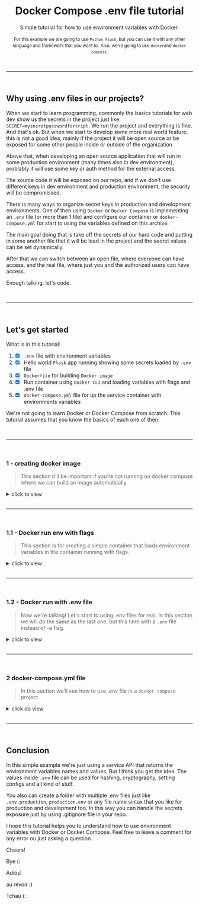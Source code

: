 <div align="center">

# Docker Compose .env file tutorial

Simple tutorial for how to use environment variables with Docker. 

<small>For this example we are going to use `Python Flask`, but you can use it with any other language and framework that you want to.</small>
<small>Also, we're going to use `docker`and `docker compose`.</small>
 
</div>

<br>
<hr>
<br>

## Why using .env files in our projects?
When we start to learn programming, commonly the basics tutorials for web dev show us the secrets in the project just like `SECRET=mysecretpasswordforcript`. We run the project and everything is fine. And that's ok. But when we start to develop some more real world feature, this is not a good idea, mainly if the project it will be open source or be exposed for some other people inside or outside of the organization.

Above that, when developing an open source application that will run in some production environment (many times also in dev environment), problably it will use some key or auth method for the external access.

The source code it will be exposed on our repo, and if we don't use different keys in dev environment and production environment, the security will be compromissed.

There is many ways to organize secret keys in production and development environments. One of then using `Docker` or `Docker Compose` is implementing an `.env` file (or more than 1 file) and configure our container or `docker-compose.yml` for start to using the variables defined on this archive.

The main goal doing that is take off the secrets of our hard code and putting in some another file that it will be load in the project and the secret values can be set dynamically.

After that we can switch between an open file, where everyone can have access, and the real file, where just you and the authorized users can have access.

Enough talking, let's code.

<br>
<hr>
<br>

## Let's get started

What is in this tutorial:
1. - [x] `.env` file with environment variables
2. - [x] Hello world `Flask` app running showing some secrets loaded by `.env` file
3. - [x] `Dockerfile` for building `Docker image`
4. - [x] Run container using `Docker CLI` and loading variables with flags and .env file
5. - [x] `docker-compose.yml` file for up the service container with environments variables

We're not going to learn Docker or Docker Compose from scratch. This tutorial assumes that you know the basics of each one of then.

<br>
<hr>
<br>

### 1 - creating docker image
> This section it'll be important if you're not running on docker compose where we can build an image automatically.

<details>
<summary>click to view</summary>

<p>First things first, let's create the image that will be used to start the container. For doing that just type it the following command inside the Dockerfile directory:</p>

`docker build . -t docker-tutorial-image`

<p>This will build an image based on Dockerfile with tag 'docker-tutorial-image' or whatever other name you want to.</p>

<p>You can check this out just typing the command bellow for list all available image:</p>

`docker images`
</details>

<br>
<hr>
<br>

### 1.1 - Docker run env with flags
> This section is for creating a simple container that loads environment variables in the container running with flags.

<details>
<summary>click to view</summary>
<p>To start the container by using the image created in the last section, just type the following command:</p>

`docker run -p 80:5000 --name testing -e NAME=myname -d docker-tutorial-image`

<p>The command above connect the 80 host port to the 5000 container port. The --name flag set a name to the container, wich you can check by typing the command:</p>

`docker ps`

<p>and checking the name column. The -e flag is who insert the variables in the container. The -e is folowed by this sintax:</p>

`VARIABLE=VALUE`

<p>The -d flag runs the container in background. Last but not least, the tag image used in the build section.</p>
<p>Now, we can open the browser and check the results by fallowing the URL:</p>

`http://localhost`.

<div align="center">

![image](./assets/img/1.png)
</div>

<p>As you can see, the API run inside the container returns a list with varibles, where the 'NAME' variable have the value set in the -e flag. If you type more -e flags fallowed by VAR-NAME=VALUE, it will be showed in browser.</p>

<div align="center"><small>But just GITHUB, INSTAGRAM, LINKEDIN, NAME and YOUTUBE will appear because of the <a src="./tutorial/app.py">app.py</a> script behaviour. You can change it as you want.</small></div>

</details>

<br>
<hr>
<br>

### 1.2 - Docker run with .env file
>Now we're talking! Let's start to using .env files for real. In this section we will do the same as the last one, but this time with a `.env` file instead of -e flag.

<details>
<summary>click to view</summary>
Loading values from archives is a very common way to deal with secrets in programming.

The [.env file](https://docs.docker.com/compose/env-file/) is a default method available in `Docker` and `Docker Compose` to start any service with the values inside the `.env`.

Is very simple to use. In the `.env` just write your variables with the following sintax:<br>
`VARIABLE_NAME=VALUE`

You can see this in the [.env file](./tutorial/.env) inside the tutorial folder. Sometimes, depending on the string format, the variables will use some special character(s) that can be interpreted by the shell as a comment os something. In this case you can use [simple quotes to avoid the default behaviour](https://github.com/docker/compose/issues/8607#issuecomment-938235797): `VARNAME='VALUE'`.

In that way we can define files for being used in dev and production environment and switch between then, also managing which one you want to expose by using [.gitignore](https://git-scm.com/docs/gitignore).

To start a container loading the file, just type the command bellow inside the tutorial folder:

`docker run -p 80:5000 --name tutorial --env-file .env tutorial`

The only news here is the `--env-file` flag, which is used to define the file that will be used to load the enrivonment variables to the container.

Now, if you open the `http://localhost` address:

<div align="center">

![image](./assets/img/2.png)

</div>

All the variables inside .env are loaded to the container, which runs the Flask API that return then to the browser.

</details>

<br>
<hr>
<br>

### 2 docker-compose.yml file
> In this section we'll see how to use .env file in a `docker compose` project.

<details>
<summary>click do view</summary>

In [Docker Compose](https://docs.docker.com/compose/) things are a little bit different and with more clean commands. In the [docker-compose.yml](./tutorial/docker-compose.yaml) file there are some definitions that able us to just run the fallowing command inside the tutorial folder to get everything up and running:

`docker compose up --build -d`

<small>Depending on the Docker environ version that you're using maybe run with 'docker-compose' instead.</small>

If you refresh the page, will se the exactly same result as before. Let's understand what just it happened.

The `up` command is to set up and run the services defined inside docker-compose file, while `--build` flag is to build the image if the image dont exists and `-d` flag is to run everything on background.

In the service level indentation you'll find a `env_file` definition that uses the `.env file`. This will load the file and bring the variables to the container config. 

Right bellow there is the `environment` definition. The sintax is very simple: `CONTAINER_VARIABLE=${ENV_FILE_VARIABLE}`. The values of the `.env file` variables will be stored in the container variables. Using that you can just change the `env_file` path to switch between files that will be loaded in the service container.

After testing just execute the command to stop the container:
`docker compose down`

</details>

<br>
<hr>
<br>

## Conclusion

In this simple example we're just using a service API that returns the environment variables names and values. But I think you get the idea. The values inside `.env` file can be used for hashing, cryptography, setting configs and all kind of stuff.

You also can create a folder with multiple .env files just like `.env.production`, `production.env` or any file name sintax that you like for production and development too. In this way you can handle the secrets exposure just by using .gitignore file in your repo.

I hope this tutorial helps you to understand how to use environment variables with Docker or Docker Compose. Feel free to leave a comment for any error ou just asking a question. 

Cheers!

Bye (:

Adiós!

au revoir :)

Tchau (: